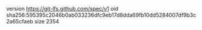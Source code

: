 version https://git-lfs.github.com/spec/v1
oid sha256:595395c2046b0ab033236dfc9eb17d8dda69fb10dd5284007df9b3c2a65cfaeb
size 2354
